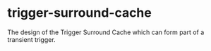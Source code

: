 # trigger-surround-cache
The design of the Trigger Surround Cache which can form part of a transient trigger.
